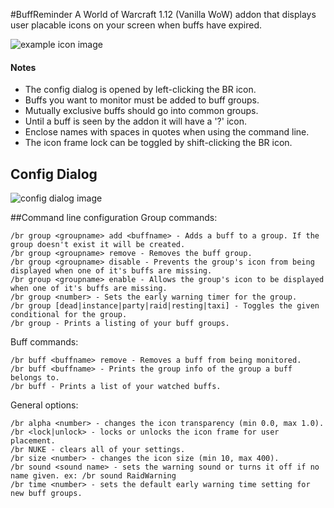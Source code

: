 
#BuffReminder
A World of Warcraft 1.12 (Vanilla WoW) addon that displays user placable icons on your screen when buffs have expired.

![example icon image](http://i.imgur.com/vbC52QZ.png)

#### Notes
- The config dialog is opened by left-clicking the BR icon.
- Buffs you want to monitor must be added to buff groups.
- Mutually exclusive buffs should go into common groups.
- Until a buff is seen by the addon it will have a '?' icon.
- Enclose names with spaces in quotes when using the command line.
- The icon frame lock can be toggled by shift-clicking the BR icon.

## Config Dialog
![config dialog image](http://i.imgur.com/p67QODg.png)


##Command line configuration
Group commands:

	/br group <groupname> add <buffname> - Adds a buff to a group. If the group doesn't exist it will be created.
	/br group <groupname> remove - Removes the buff group.
	/br group <groupname> disable - Prevents the group's icon from being displayed when one of it's buffs are missing.
	/br group <groupname> enable - Allows the group's icon to be displayed when one of it's buffs are missing.
	/br group <number> - Sets the early warning timer for the group.
    /br group [dead|instance|party|raid|resting|taxi] - Toggles the given conditional for the group.
    /br group - Prints a listing of your buff groups.


Buff commands:

	/br buff <buffname> remove - Removes a buff from being monitored.
	/br buff <buffname> - Prints the group info of the group a buff belongs to.
	/br buff - Prints a list of your watched buffs.


General options:

	/br alpha <number> - changes the icon transparency (min 0.0, max 1.0).
	/br <lock|unlock> - locks or unlocks the icon frame for user placement.
	/br NUKE - clears all of your settings.
    /br size <number> - changes the icon size (min 10, max 400).
	/br sound <sound name> - sets the warning sound or turns it off if no name given. ex: /br sound RaidWarning
	/br time <number> - sets the default early warning time setting for new buff groups.
